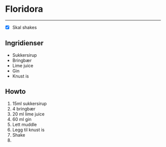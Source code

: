 # Floridora
---

- [x] Skal shakes

## Ingridienser
* Sukkersirup
* Bringbær
* Lime juice
* Gin
* Knust is

## Howto
1. 15ml sukkersirup
2. 4 bringbær
3. 20 ml lime juice
4. 60 ml gin
5. Lett muddle
6. Legg til knust is
7. Shake
8. 

